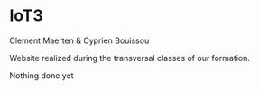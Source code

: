 # IoT3
Clement Maerten & Cyprien Bouissou

Website realized during the transversal classes of our formation.

Nothing done yet

